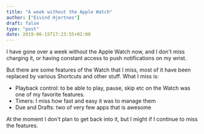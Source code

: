 ```yaml
---
title: "A week without the Apple Watch"
author: ["Eivind Hjertnes"]
draft: false
type: "post"
date: 2019-06-15T17:23:55+02:00
---
```


I have gone over a week without the Apple Watch now, and I don't miss charging it, or having constant access to push notifications on my wrist.

But there are some features of the Watch that I miss, most of it have been replaced by various Shortcuts and other stuff. What I miss is:

-   Playback control: to be able to play, pause, skip etc on the Watch was one of my favorite features.
-   Timers: I miss how fast and easy it was to manage them
-   Due and Drafts: two of very few apps that is awesome

At the moment I don't plan to get back into it, but I might if I continue to miss the features.
